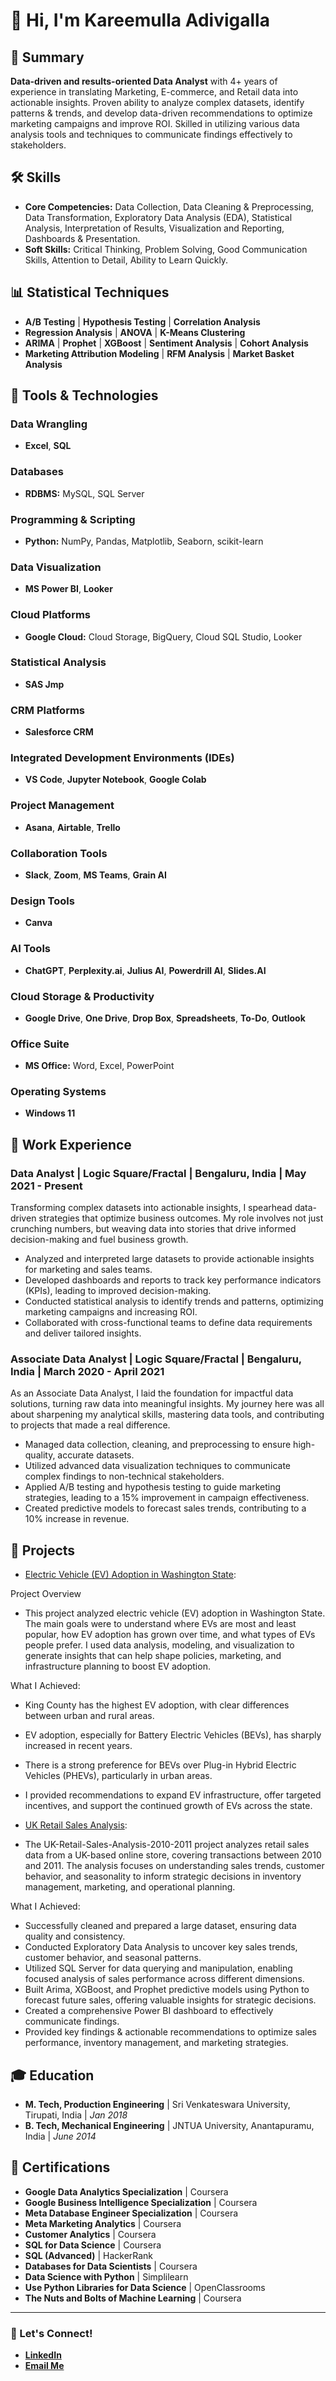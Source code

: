 # 👋 Hi, I'm Kareemulla Adivigalla

## 🌟 Summary
**Data-driven and results-oriented Data Analyst** with 4+ years of experience in translating Marketing, E-commerce, and Retail data into actionable insights. Proven ability to analyze complex datasets, identify patterns & trends, and develop data-driven recommendations to optimize marketing campaigns and improve ROI. Skilled in utilizing various data analysis tools and techniques to communicate findings effectively to stakeholders.

## 🛠️ Skills
- **Core Competencies:** Data Collection, Data Cleaning & Preprocessing, Data Transformation, Exploratory Data Analysis (EDA), Statistical Analysis, Interpretation of Results, Visualization and Reporting, Dashboards & Presentation.
- **Soft Skills:** Critical Thinking, Problem Solving, Good Communication Skills, Attention to Detail, Ability to Learn Quickly.

## 📊 Statistical Techniques
- **A/B Testing** | **Hypothesis Testing** | **Correlation Analysis**
- **Regression Analysis** | **ANOVA** | **K-Means Clustering**
- **ARIMA** | **Prophet** | **XGBoost** | **Sentiment Analysis** | **Cohort Analysis**
- **Marketing Attribution Modeling** | **RFM Analysis** | **Market Basket Analysis**

## 🧰 Tools & Technologies
### Data Wrangling
- **Excel**, **SQL**

### Databases
- **RDBMS:** MySQL, SQL Server

### Programming & Scripting
- **Python:** NumPy, Pandas, Matplotlib, Seaborn, scikit-learn

### Data Visualization
- **MS Power BI**, **Looker**

### Cloud Platforms
- **Google Cloud:** Cloud Storage, BigQuery, Cloud SQL Studio, Looker

### Statistical Analysis
- **SAS Jmp**

### CRM Platforms
- **Salesforce CRM**

### Integrated Development Environments (IDEs)
- **VS Code**, **Jupyter Notebook**, **Google Colab**

### Project Management
- **Asana**, **Airtable**, **Trello**

### Collaboration Tools
- **Slack**, **Zoom**, **MS Teams**, **Grain AI**

### Design Tools
- **Canva**

### AI Tools
- **ChatGPT**, **Perplexity.ai**, **Julius AI**, **Powerdrill AI**, **Slides.AI**

### Cloud Storage & Productivity
- **Google Drive**, **One Drive**, **Drop Box**, **Spreadsheets**, **To-Do**, **Outlook**

### Office Suite
- **MS Office:** Word, Excel, PowerPoint

### Operating Systems
- **Windows 11**

## 💼 Work Experience

### Data Analyst | Logic Square/Fractal | Bengaluru, India | May 2021 - Present
Transforming complex datasets into actionable insights, I spearhead data-driven strategies that optimize business outcomes. My role involves not just crunching numbers, but weaving data into stories that drive informed decision-making and fuel business growth.
- Analyzed and interpreted large datasets to provide actionable insights for marketing and sales teams.
- Developed dashboards and reports to track key performance indicators (KPIs), leading to improved decision-making.
- Conducted statistical analysis to identify trends and patterns, optimizing marketing campaigns and increasing ROI.
- Collaborated with cross-functional teams to define data requirements and deliver tailored insights.

### Associate Data Analyst | Logic Square/Fractal | Bengaluru, India | March 2020 - April 2021
As an Associate Data Analyst, I laid the foundation for impactful data solutions, turning raw data into meaningful insights. My journey here was all about sharpening my analytical skills, mastering data tools, and contributing to projects that made a real difference.
- Managed data collection, cleaning, and preprocessing to ensure high-quality, accurate datasets.
- Utilized advanced data visualization techniques to communicate complex findings to non-technical stakeholders.
- Applied A/B testing and hypothesis testing to guide marketing strategies, leading to a 15% improvement in campaign effectiveness.
- Created predictive models to forecast sales trends, contributing to a 10% increase in revenue.

## 🚀 Projects
- [Electric Vehicle (EV) Adoption in Washington State](https://github.com/Kareemulla-Adivigalla/Electric-Vehicle-EV-Adoption-Analysis-in-Washington-State):

Project Overview
- This project analyzed electric vehicle (EV) adoption in Washington State. The main goals were to understand where EVs are most and least popular, how EV adoption has grown over time, and what types of EVs people prefer. I used data analysis, modeling, and visualization to generate insights that can help shape policies, marketing, and infrastructure planning to boost EV adoption.

What I Achieved:
- King County has the highest EV adoption, with clear differences between urban and rural areas.
- EV adoption, especially for Battery Electric Vehicles (BEVs), has sharply increased in recent years.
- There is a strong preference for BEVs over Plug-in Hybrid Electric Vehicles (PHEVs), particularly in urban areas.
- I provided recommendations to expand EV infrastructure, offer targeted incentives, and support the continued growth of EVs across the state.

- [UK Retail Sales Analysis](https://github.com/Kareemulla-Adivigalla/UK-Retail-Sales-Analysis-2010-2011):
- The UK-Retail-Sales-Analysis-2010-2011 project analyzes retail sales data from a UK-based online store, covering transactions between 2010 and 2011. The analysis focuses on understanding sales trends, customer behavior, and seasonality to inform strategic decisions in inventory management, marketing, and operational planning.

What I Achieved:
- Successfully cleaned and prepared a large dataset, ensuring data quality and consistency.
- Conducted Exploratory Data Analysis to uncover key sales trends, customer behavior, and seasonal patterns.
- Utilized SQL Server for data querying and manipulation, enabling focused analysis of sales performance across different dimensions.
- Built Arima, XGBoost, and Prophet predictive models using Python to forecast future sales, offering valuable insights for strategic decisions.
- Created a comprehensive Power BI dashboard to effectively communicate findings.
- Provided key findings & actionable recommendations to optimize sales performance, inventory management, and marketing strategies.

## 🎓 Education
- **M. Tech, Production Engineering** | Sri Venkateswara University, Tirupati, India | *Jan 2018*
- **B. Tech, Mechanical Engineering** | JNTUA University, Anantapuramu, India | *June 2014*

## 📜 Certifications
- **Google Data Analytics Specialization** | Coursera
- **Google Business Intelligence Specialization** | Coursera
- **Meta Database Engineer Specialization** | Coursera
- **Meta Marketing Analytics** | Coursera
- **Customer Analytics** | Coursera
- **SQL for Data Science** | Coursera
- **SQL (Advanced)** | HackerRank
- **Databases for Data Scientists** | Coursera
- **Data Science with Python** | Simplilearn
- **Use Python Libraries for Data Science** | OpenClassrooms
- **The Nuts and Bolts of Machine Learning** | Coursera

---

### 💬 Let's Connect!
- **[LinkedIn](https://www.linkedin.com/in/kareemulla-a-21bb0b205/)**
- **[Email Me](mailto:kareemullaa@outlook.com)**
  
